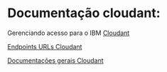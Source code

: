 # Documentação cloudant:

<p> Gerenciando acesso para o IBM <a href="https://cloud.ibm.com/docs/Cloudant?topic=Cloudant-managing-access-for-cloudant"/> Cloudant </p>

<p> Endpoints URLs <a href="https://cloud.ibm.com/apidocs/cloudant#introduction"/> Cloudant </p>

<p> Documentações gerais <a href="https://cloud.ibm.com/docs/Cloudant"/> Cloudant </p>

